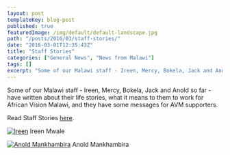 ```yaml
---
layout: post
templateKey: blog-post
published: true
featuredImage: /img/default/default-landscape.jpg
path: "/posts/2016/03/staff-stories/"
date: "2016-03-01T12:35:43Z"
title: "Staff Stories"
categories: ["General News", "News from Malawi"]
tags: []
excerpt: "Some of our Malawi staff - Ireen, Mercy, Bokela, Jack and Anold so far - have written about their l..."
---
```


Some of our Malawi staff - Ireen, Mercy, Bokela, Jack and Anold so far - have written about their life stories, what it means to them to work for African Vision Malawi, and they have some messages for AVM supporters.

Read Staff Stories [here](https://www.africanvision.org.uk/about-us/team/#staffstories).

[![Ireen](https://f000.backblazeb2.com/file/avm-wp-uploads/2015/11/Ireen-for-website-283x300.jpg)](https://f000.backblazeb2.com/file/avm-wp-uploads/2015/11/Ireen-for-website.jpg) Ireen Mwale

[![Anold Mankhambira](https://f000.backblazeb2.com/file/avm-wp-uploads/2015/11/Anold-for-website-285x300.jpg)](https://f000.backblazeb2.com/file/avm-wp-uploads/2015/11/Anold-for-website.jpg) Anold Mankhambira
